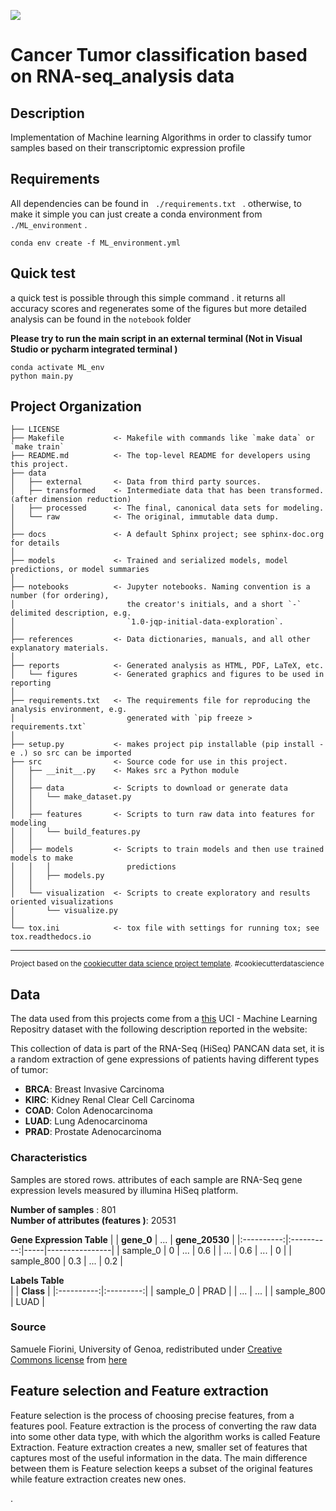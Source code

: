 
![](https://img.shields.io/conda/l/conda-forge/setuptools)


Cancer Tumor classification based on RNA-seq_analysis data
==============================
## Description

Implementation of Machine learning Algorithms in order to classify tumor samples based on their transcriptomic expression profile



## Requirements 

All dependencies can be found in <code> ./requirements.txt </code> . otherwise, to make it simple you can just create a conda environment from  <code>./ML_environment</code> .     


    conda env create -f ML_environment.yml


## Quick test 
a quick test is possible through this simple command . it returns all accuracy scores and regenerates some of the figures but more detailed analysis can be found
in the <code>notebook</code> folder 

**Please try to run the main script in an external terminal (Not in Visual Studio or pycharm integrated terminal )**

    conda activate ML_env
    python main.py



Project Organization
------------

    ├── LICENSE
    ├── Makefile           <- Makefile with commands like `make data` or `make train`
    ├── README.md          <- The top-level README for developers using this project.
    ├── data
    │   ├── external       <- Data from third party sources.
    │   ├── transformed    <- Intermediate data that has been transformed. (after dimension reduction)
    │   ├── processed      <- The final, canonical data sets for modeling.
    │   └── raw            <- The original, immutable data dump.
    │
    ├── docs               <- A default Sphinx project; see sphinx-doc.org for details
    │
    ├── models             <- Trained and serialized models, model predictions, or model summaries
    │
    ├── notebooks          <- Jupyter notebooks. Naming convention is a number (for ordering),
    │                         the creator's initials, and a short `-` delimited description, e.g.
    │                         `1.0-jqp-initial-data-exploration`.
    │
    ├── references         <- Data dictionaries, manuals, and all other explanatory materials.
    │
    ├── reports            <- Generated analysis as HTML, PDF, LaTeX, etc.
    │   └── figures        <- Generated graphics and figures to be used in reporting
    │
    ├── requirements.txt   <- The requirements file for reproducing the analysis environment, e.g.
    │                         generated with `pip freeze > requirements.txt`
    │
    ├── setup.py           <- makes project pip installable (pip install -e .) so src can be imported
    ├── src                <- Source code for use in this project.
    │   ├── __init__.py    <- Makes src a Python module
    │   │
    │   ├── data           <- Scripts to download or generate data
    │   │   └── make_dataset.py
    │   │
    │   ├── features       <- Scripts to turn raw data into features for modeling
    │   │   └── build_features.py
    │   │
    │   ├── models         <- Scripts to train models and then use trained models to make
    │   │   │                 predictions
    │   │   ├── models.py
    │   │
    │   └── visualization  <- Scripts to create exploratory and results oriented visualizations
    │       └── visualize.py
    │
    └── tox.ini            <- tox file with settings for running tox; see tox.readthedocs.io


--------

<p><small>Project based on the <a target="_blank" href="https://drivendata.github.io/cookiecutter-data-science/">cookiecutter data science project template</a>. #cookiecutterdatascience</small></p>


## Data
The data used from this projects come from a [this](https://archive.ics.uci.edu/ml/datasets/gene+expression+cancer+RNA-Seq) UCI - Machine Learning Repositry dataset with the following description reported in the website:  
  
This collection of data is part of the RNA-Seq (HiSeq) PANCAN data set, it is a random extraction of gene expressions of patients having different types of tumor: 
  
* **BRCA**: Breast Invasive Carcinoma 
* **KIRC**: Kidney Renal Clear Cell Carcinoma
* **COAD**: Colon Adenocarcinoma
* **LUAD**: Lung Adenocarcinoma
* **PRAD**: Prostate Adenocarcinoma

### Characteristics
Samples are stored rows. attributes of each sample are RNA-Seq gene expression levels measured by illumina HiSeq platform. 

**Number of samples** : 801  
**Number of attributes (features )**: 20531  
 
  
**Gene Expression Table**
|            | **gene_0** | ... | **gene_20530** |
|:----------:|:----------:|-----|----------------|
|  sample_0  |      0     | ... | 0.6            |
|     ...    |     0.6    | ... | 0              |
| sample_800 |     0.3    | ... | 0.2            |  
  
**Labels Table**  
|            | **Class** |
|:----------:|:---------:|
|  sample_0  |    PRAD   |
|     ...    |    ...    |
| sample_800 |    LUAD   |


### Source
Samuele Fiorini, University of Genoa, redistributed under [Creative Commons license](http://creativecommons.org/licenses/by/3.0/legalcode) from [here](https://www.synapse.org/#!Synapse:syn4301332)


## Feature selection and Feature extraction 
Feature selection is the process of choosing precise features, from a features pool.
Feature extraction is the process of converting the raw data into some other data type, with which the algorithm works is called Feature Extraction. Feature extraction creates a new, smaller set of features that captures most of the useful information in the data.
The main difference between them is Feature selection keeps a subset of the original features while feature extraction creates new ones.

. 

